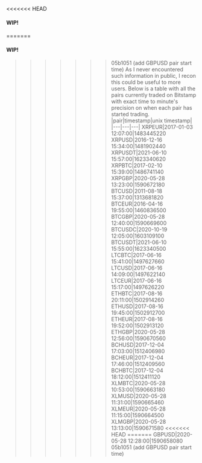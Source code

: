 <<<<<<< HEAD
#### WIP!
=======
#### WIP! 
>>>>>>> 05b1051 (add GBPUSD pair start time)
As I never encountered such information in public, I recon this could be useful to more users. Below is a table with all the pairs currently traded on Bitstamp with exact time to minute's precision on when each pair has started trading.
|pair|timestamp|unix timestamp|
|---|---|---|
XRPEUR|2017-01-03 12:07:00|1483445220
XRPUSD|2016-12-16 15:34:00|1481902440
XRPUSDT|2021-06-10 15:57:00|1623340620
XRPBTC|2017-02-10 15:39:00|1486741140
XRPGBP|2020-05-28 13:23:00|1590672180
BTCUSD|2011-08-18 15:37:00|1313681820
BTCEUR|2016-04-16 19:55:00|1460836500
BTCGBP|2020-05-28 12:40:00|1590669600
BTCUSDC|2020-10-19 12:05:00|1603109100
BTCUSDT|2021-06-10 15:55:00|1623340500
LTCBTC|2017-06-16 15:41:00|1497627660
LTCUSD|2017-06-16 14:09:00|1497622140
LTCEUR|2017-06-16 15:17:00|1497626220
ETHBTC|2017-08-16 20:11:00|1502914260
ETHUSD|2017-08-16 19:45:00|1502912700
ETHEUR|2017-08-16 19:52:00|1502913120
ETHGBP|2020-05-28 12:56:00|1590670560
BCHUSD|2017-12-04 17:03:00|1512406980
BCHEUR|2017-12-04 17:46:00|1512409560
BCHBTC|2017-12-04 18:12:00|1512411120
XLMBTC|2020-05-28 10:53:00|1590663180
XLMUSD|2020-05-28 11:31:00|1590665460
XLMEUR|2020-05-28 11:15:00|1590664500
XLMGBP|2020-05-28 13:13:00|1590671580
<<<<<<< HEAD
=======
GBPUSD|2020-05-28 12:28:00|1590658080
>>>>>>> 05b1051 (add GBPUSD pair start time)

